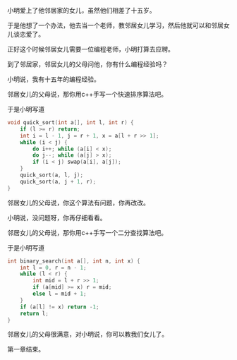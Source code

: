 小明爱上了他邻居家的女儿，虽然他们相差了十五岁。

于是他想了一个办法，他去当一个老师，教邻居女儿学习，然后他就可以和邻居女儿谈恋爱了。

正好这个时候邻居女儿需要一位编程老师，小明打算去应聘。

到了邻居家，邻居女儿的父母问他，你有什么编程经验吗？

小明说，我有十五年的编程经验。

邻居女儿的父母说，那你用c++手写一个快速排序算法吧。

于是小明写道

```cpp
void quick_sort(int a[], int l, int r) {
    if (l >= r) return;
    int i = l - 1, j = r + 1, x = a[l + r >> 1];
    while (i < j) {
        do i++; while (a[i] < x);
        do j--; while (a[j] > x);
        if (i < j) swap(a[i], a[j]);
    }
    quick_sort(a, l, j);
    quick_sort(a, j + 1, r);
}
```

邻居女儿的父母说，你这个算法有问题，你再改改。

小明说，没问题呀，你再仔细看看。

邻居女儿的父母说，那你用c++手写一个二分查找算法吧。

于是小明写道

```cpp
int binary_search(int a[], int n, int x) {
    int l = 0, r = n - 1;
    while (l < r) {
        int mid = l + r >> 1;
        if (a[mid] >= x) r = mid;
        else l = mid + 1;
    }
    if (a[l] != x) return -1;
    return l;
}
```

邻居女儿的父母很满意，对小明说，你可以教我们女儿了。

第一章结束。